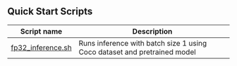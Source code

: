 <!--- 40. Quick Start Scripts -->
## Quick Start Scripts

| Script name | Description |
|-------------|-------------|
| [fp32_inference.sh](fp32_inference.sh) | Runs inference with batch size 1 using Coco dataset and pretrained model|

